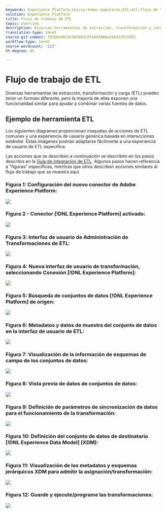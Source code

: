 ```yaml
---
keywords: Experience Platform;inicio;temas populares;ETL;etl;flujo de trabajo de ETL;flujo de trabajo de ETL
solution: Experience Platform
title: Flujo de trabajo de ETL
topic: overview
description: Diversas herramientas de extracción, transformación y carga (ETL) pueden tener un formato diferente, pero la mayoría de ellas exponen una funcionalidad similar para ayudar a combinar varias fuentes de datos.
translation-type: tm+mt
source-git-commit: f8186e467dc982003c6feb01886ed16d23572955
workflow-type: tm+mt
source-wordcount: '213'
ht-degree: 0%

---
```



# Flujo de trabajo de ETL

Diversas herramientas de extracción, transformación y carga (ETL) pueden tener un formato diferente, pero la mayoría de ellas exponen una funcionalidad similar para ayudar a combinar varias fuentes de datos.

## Ejemplo de herramienta ETL

Los siguientes diagramas proporcionan maquetas de acciones de ETL comunes y una experiencia de usuario genérica basada en interacciones estándar. Estas imágenes podrían adaptarse fácilmente a una experiencia de usuario de ETL específica.

Las acciones que se describen a continuación se describen en los pasos descritos en la [Guía de integración de ETL](home.md). Algunos pasos hacen referencia a &quot;figuras&quot; específicas, mientras que otros describen acciones similares al flujo de trabajo que se muestra aquí.

### Figura 1: Configuración del nuevo conector de Adobe Experience Platform:

![](images/image2.png)

### Figura 2 - Conector [!DNL Experience Platform] activado:

![](images/image3.png)

### Figura 3: Interfaz de usuario de Administración de Transformaciones de ETL:

![](images/image4.png)

### Figura 4: Nueva interfaz de usuario de transformación, seleccionando Conexión [!DNL Experience Platform]:

![](images/image5.png)

### Figura 5: Búsqueda de conjuntos de datos [!DNL Experience Platform] de origen:

![](images/image6.png)

### Figura 6: Metadatos y datos de muestra del conjunto de datos en la interfaz de usuario de ETL:

![](images/image7.png)

### Figura 7: Visualización de la información de esquemas de campo de los conjuntos de datos:

![](images/image8.png)

### Figura 8: Vista previa de datos de conjuntos de datos:

![](images/image9.png)

### Figura 9: Definición de parámetros de sincronización de datos para el funcionamiento de la transformación:

![](images/image10.png)

### Figura 10: Definición del conjunto de datos de destinatario [!DNL Experience Data Model] (XDM):

![](images/image11.png)

### Figura 11: Visualización de los metadatos y esquemas jerárquicos XDM para admitir la asignación/transformación:

![](images/image12.png)

### Figura 12: Guarde y ejecute/programe las transformaciones:

![](images/image13.png)